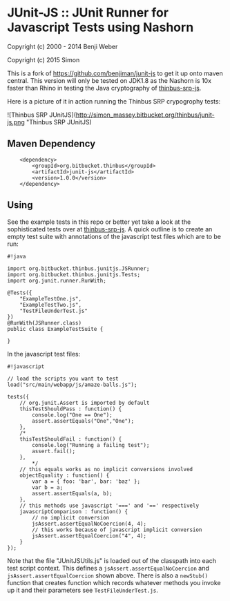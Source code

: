 # JUnit-JS :: JUnit Runner for Javascript Tests using Nashorn

Copyright (c) 2000 - 2014 Benji Weber

Copyright (c) 2015 Simon

This is a fork of https://github.com/benjiman/junit-js to get it up onto maven central. This version will only be tested on JDK1.8 as the Nashorn is 10x faster than Rhino in testing the Java cryptography of [thinbus-srp-js](https://bitbucket.org/simon_massey/thinbus-srp-js). 

Here is a picture of it in action running the Thinbus SRP crypogrophy tests: 

![Thinbus SRP JUnitJS](http://simon_massey.bitbucket.org/thinbus/junit-js.png "Thinbus SRP JUnitJS)

## Maven Dependency

```
	<dependency>
		<groupId>org.bitbucket.thinbus</groupId>
		<artifactId>junit-js</artifactId>
		<version>1.0.0</version>
	</dependency>
```

## Using

See the example tests in this repo or better yet take a look at the sophisticated tests over at [thinbus-srp-js](https://bitbucket.org/simon_massey/thinbus-srp-js). A quick outline is to create an empty test suite with annotations of the javascript test files which are to be run: 


```
#!java

import org.bitbucket.thinbus.junitjs.JSRunner;
import org.bitbucket.thinbus.junitjs.Tests;
import org.junit.runner.RunWith;

@Tests({
	"ExampleTestOne.js",
	"ExampleTestTwo.js",
	"TestFileUnderTest.js"
})
@RunWith(JSRunner.class)
public class ExampleTestSuite {
	
}

```

In the javascript test files: 

```
#!javascript

// load the scripts you want to test
load("src/main/webapp/js/amaze-balls.js");

tests({
	// org.junit.Assert is imported by default
	thisTestShouldPass : function() {
		console.log("One == One");
		assert.assertEquals("One","One");
	},
	/*
	thisTestShouldFail : function() {
		console.log("Running a failing test");
		assert.fail();
	},
        */
	// this equals works as no implicit conversions involved 
	objectEquality : function() {
		var a = { foo: 'bar', bar: 'baz' };
		var b = a;
		assert.assertEquals(a, b);
	},
	// this methods use javascript '===' and '==' respectively
	javascriptComparison : function() {
		// no implicit conversion
		jsAssert.assertEqualNoCoercion(4, 4);
		// this works because of javascript implicit conversion
		jsAssert.assertEqualCoercion("4", 4);
	}
});
```

Note that the file "JUnitJSUtils.js" is loaded out of the classpath into each test script context. This defines a `jsAssert.assertEqualNoCoercion` and `jsAssert.assertEqualCoercion` shown above. There is also a `newStub()` function that creates function which records whatever methods you invoke up it and their parameters see `TestFileUnderTest.js`.